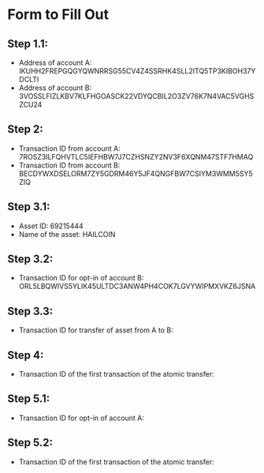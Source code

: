 # Form to Fill Out

## Step 1.1:

* Address of account A: IKUHH2FREPGQGYQWNRRSG55CV4Z4SSRHK4SLL2ITQ5TP3KIBOH37YDCLTI
* Address of account B: 3VOSSLFIZLKBV7KLFHGOASCK22VDYQCBIL2O3ZV76K7N4VAC5VGHSZCU24

## Step 2:

* Transaction ID from account A: 7ROSZ3ILFQHVTLC5IEFHBW7J7CZHSNZY2NV3F6XQNM47STF7HMAQ
* Transaction ID from account B: BECDYWXDSELORM7ZY5GDRM46Y5JF4QNGFBW7CSIYM3WMM5SY5ZIQ

## Step 3.1:

* Asset ID: 69215444
* Name of the asset: HAILCOIN

## Step 3.2:

* Transaction ID for opt-in of account B: ORL5LBQWIVS5YLIK45ULTDC3ANW4PH4COK7LGVYWIPMXVKZ6JSNA

## Step 3.3:

* Transaction ID for transfer of asset from A to B:

## Step 4:

* Transaction ID of the first transaction of the atomic transfer:

## Step 5.1:

* Transaction ID for opt-in of account A:

## Step 5.2:

* Transaction ID of the first transaction of the atomic transfer:

